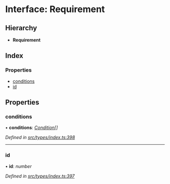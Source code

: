 # Interface: Requirement

## Hierarchy

* **Requirement**

## Index

### Properties

* [conditions](requirement.md#conditions)
* [id](requirement.md#id)

## Properties

###  conditions

• **conditions**: *[Condition](../globals.md#condition)[]*

*Defined in [src/types/index.ts:398](https://github.com/PolymathNetwork/polymesh-sdk/blob/da0f7fd7/src/types/index.ts#L398)*

___

###  id

• **id**: *number*

*Defined in [src/types/index.ts:397](https://github.com/PolymathNetwork/polymesh-sdk/blob/da0f7fd7/src/types/index.ts#L397)*
